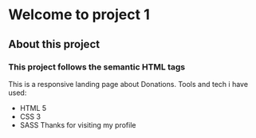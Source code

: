 # Welcome to project 1
## About this project
### This project follows the semantic HTML tags 
This is a responsive landing page about Donations. Tools and tech i have used: 

- HTML 5
- CSS 3
- SASS
Thanks for visiting my profile
